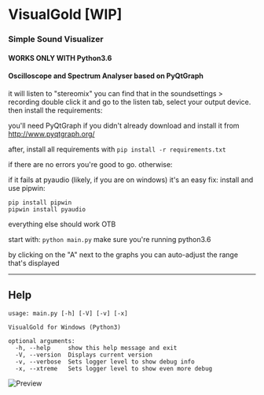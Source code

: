 # VisualGold [WIP]
### Simple Sound Visualizer
#### WORKS ONLY WITH Python3.6
#### Oscilloscope and Spectrum Analyser based on PyQtGraph
it will listen to "stereomix" you can find that in the soundsettings > recording
double click it and go to the listen tab, select your output device. then install the requirements:

you'll need PyQtGraph if you didn't already download and install it from http://www.pyqtgraph.org/

after, install all requirements with ```pip install -r requirements.txt```

if there are no errors you're good to go. otherwise:

if it fails at pyaudio (likely, if you are on windows) it's an easy fix: install and use pipwin:
```
pip install pipwin
pipwin install pyaudio
```

everything else should work OTB

start with: ```python main.py``` make sure you're running python3.6

by clicking on the "A" next to the graphs you can auto-adjust the range that's displayed

___

## Help
```
usage: main.py [-h] [-V] [-v] [-x]

VisualGold for Windows (Python3)

optional arguments:
  -h, --help     show this help message and exit
  -V, --version  Displays current version
  -v, --verbose  Sets logger level to show debug info
  -x, --xtreme   Sets logger level to show even more debug
  ```
  
![Preview](https://i.imgur.com/pZsOvHy.png)
